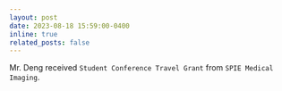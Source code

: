 ```yaml
---
layout: post
date: 2023-08-18 15:59:00-0400
inline: true
related_posts: false
---
```


Mr. Deng received `Student Conference Travel Grant` from `SPIE Medical Imaging`.
